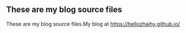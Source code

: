 ## These are my blog source files

These are my blog source files.My blog at <https://hellozhaihy.github.io/>